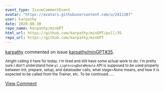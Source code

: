 ```yaml
---
event_type: IssueCommentEvent
avatar: "https://avatars.githubusercontent.com/u/241138?"
user: karpathy
date: 2020-08-30
repo_name: karpathy/minGPT
html_url: https://github.com/karpathy/minGPT/pull/35
repo_url: https://github.com/karpathy/minGPT
---
```


<a href='https://github.com/karpathy' target='_blank'>karpathy</a> commented on issue <a href='https://github.com/karpathy/minGPT/pull/35' target='_blank'>karpathy/minGPT#35</a>.

<small>Alright calling it here for today, I'm tired and still have some actual work to do. I'm pretty sure I don't understand how `pl.LightningDataModule` API is supposed to be used properly between init, prepare, setup, and dataloader calls, what stage=None means, and how it is expected to be called from the Trainer, etc. To be continued......</small>

<a href='https://github.com/karpathy/minGPT/pull/35' target='_blank'>View Comment</a>